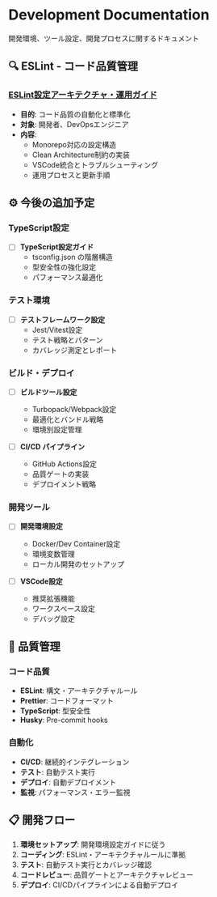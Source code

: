 # Development Documentation

開発環境、ツール設定、開発プロセスに関するドキュメント

## 🔍 ESLint - コード品質管理

### [ESLint設定アーキテクチャ・運用ガイド](./eslint/eslint-configuration.md)
- **目的**: コード品質の自動化と標準化
- **対象**: 開発者、DevOpsエンジニア
- **内容**:
  - Monorepo対応の設定構造
  - Clean Architecture制約の実装
  - VSCode統合とトラブルシューティング
  - 運用プロセスと更新手順

## ⚙️ 今後の追加予定

### TypeScript設定
- [ ] **TypeScript設定ガイド**
  - tsconfig.json の階層構造
  - 型安全性の強化設定
  - パフォーマンス最適化

### テスト環境
- [ ] **テストフレームワーク設定**
  - Jest/Vitest設定
  - テスト戦略とパターン
  - カバレッジ測定とレポート

### ビルド・デプロイ
- [ ] **ビルドツール設定**
  - Turbopack/Webpack設定
  - 最適化とバンドル戦略
  - 環境別設定管理

- [ ] **CI/CD パイプライン**
  - GitHub Actions設定
  - 品質ゲートの実装
  - デプロイメント戦略

### 開発ツール
- [ ] **開発環境設定**
  - Docker/Dev Container設定
  - 環境変数管理
  - ローカル開発のセットアップ

- [ ] **VSCode設定**
  - 推奨拡張機能
  - ワークスペース設定
  - デバッグ設定

## 🎯 品質管理

### コード品質
- **ESLint**: 構文・アーキテクチャルール
- **Prettier**: コードフォーマット
- **TypeScript**: 型安全性
- **Husky**: Pre-commit hooks

### 自動化
- **CI/CD**: 継続的インテグレーション
- **テスト**: 自動テスト実行
- **デプロイ**: 自動デプロイメント
- **監視**: パフォーマンス・エラー監視

## 📋 開発フロー

1. **環境セットアップ**: 開発環境設定ガイドに従う
2. **コーディング**: ESLint・アーキテクチャルールに準拠
3. **テスト**: 自動テスト実行とカバレッジ確認
4. **コードレビュー**: 品質ゲートとアーキテクチャレビュー
5. **デプロイ**: CI/CDパイプラインによる自動デプロイ